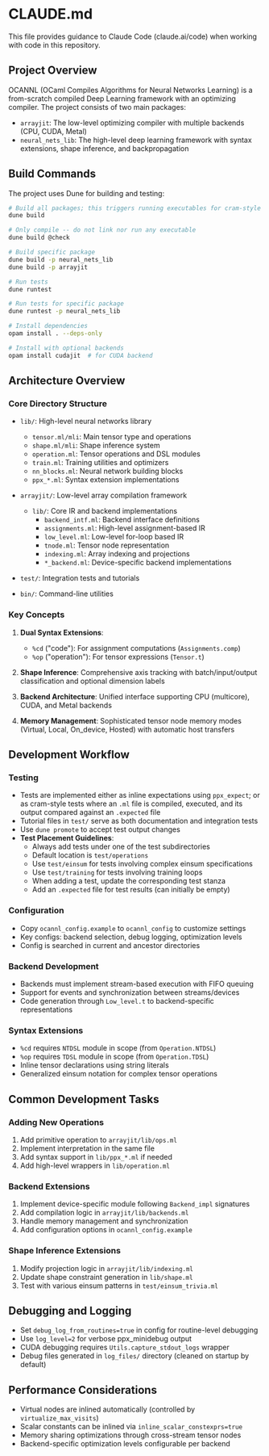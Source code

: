 # CLAUDE.md

This file provides guidance to Claude Code (claude.ai/code) when working with code in this repository.

## Project Overview

OCANNL (OCaml Compiles Algorithms for Neural Networks Learning) is a from-scratch compiled Deep Learning framework with an optimizing compiler. The project consists of two main packages:

- `arrayjit`: The low-level optimizing compiler with multiple backends (CPU, CUDA, Metal)
- `neural_nets_lib`: The high-level deep learning framework with syntax extensions, shape inference, and backpropagation

## Build Commands

The project uses Dune for building and testing:

```bash
# Build all packages; this triggers running executables for cram-style tests
dune build

# Only compile -- do not link nor run any executable
dune build @check

# Build specific package
dune build -p neural_nets_lib
dune build -p arrayjit

# Run tests
dune runtest

# Run tests for specific package
dune runtest -p neural_nets_lib

# Install dependencies
opam install . --deps-only

# Install with optional backends  
opam install cudajit  # for CUDA backend
```

## Architecture Overview

### Core Directory Structure

- `lib/`: High-level neural networks library
  - `tensor.ml/mli`: Main tensor type and operations
  - `shape.ml/mli`: Shape inference system
  - `operation.ml`: Tensor operations and DSL modules
  - `train.ml`: Training utilities and optimizers
  - `nn_blocks.ml`: Neural network building blocks
  - `ppx_*.ml`: Syntax extension implementations

- `arrayjit/`: Low-level array compilation framework
  - `lib/`: Core IR and backend implementations
    - `backend_intf.ml`: Backend interface definitions
    - `assignments.ml`: High-level assignment-based IR
    - `low_level.ml`: Low-level for-loop based IR
    - `tnode.ml`: Tensor node representation
    - `indexing.ml`: Array indexing and projections
    - `*_backend.ml`: Device-specific backend implementations

- `test/`: Integration tests and tutorials
- `bin/`: Command-line utilities

### Key Concepts

1. **Dual Syntax Extensions**:
   - `%cd` ("code"): For assignment computations (`Assignments.comp`)
   - `%op` ("operation"): For tensor expressions (`Tensor.t`)

2. **Shape Inference**: Comprehensive axis tracking with batch/input/output classification and optional dimension labels

3. **Backend Architecture**: Unified interface supporting CPU (multicore), CUDA, and Metal backends

4. **Memory Management**: Sophisticated tensor node memory modes (Virtual, Local, On_device, Hosted) with automatic host transfers

## Development Workflow

### Testing

- Tests are implemented either as inline expectations using `ppx_expect`; or as cram-style tests where an `.ml` file is compiled, executed, and its output compared against an `.expected` file
- Tutorial files in `test/` serve as both documentation and integration tests
- Use `dune promote` to accept test output changes
- **Test Placement Guidelines**:
  * Always add tests under one of the test subdirectories
  * Default location is `test/operations`
  * Use `test/einsum` for tests involving complex einsum specifications
  * Use `test/training` for tests involving training loops
  * When adding a test, update the corresponding test stanza
  * Add an `.expected` file for test results (can initially be empty)

### Configuration

- Copy `ocannl_config.example` to `ocannl_config` to customize settings
- Key configs: backend selection, debug logging, optimization levels
- Config is searched in current and ancestor directories

### Backend Development

- Backends must implement stream-based execution with FIFO queuing
- Support for events and synchronization between streams/devices  
- Code generation through `Low_level.t` to backend-specific representations

### Syntax Extensions

- `%cd` requires `NTDSL` module in scope (from `Operation.NTDSL`)
- `%op` requires `TDSL` module in scope (from `Operation.TDSL`)
- Inline tensor declarations using string literals
- Generalized einsum notation for complex tensor operations

## Common Development Tasks

### Adding New Operations

1. Add primitive operation to `arrayjit/lib/ops.ml`
2. Implement interpretation in the same file
3. Add syntax support in `lib/ppx_*.ml` if needed
4. Add high-level wrappers in `lib/operation.ml`

### Backend Extensions

1. Implement device-specific module following `Backend_impl` signatures
2. Add compilation logic in `arrayjit/lib/backends.ml`
3. Handle memory management and synchronization
4. Add configuration options in `ocannl_config.example`

### Shape Inference Extensions

1. Modify projection logic in `arrayjit/lib/indexing.ml`
2. Update shape constraint generation in `lib/shape.ml`
3. Test with various einsum patterns in `test/einsum_trivia.ml`

## Debugging and Logging

- Set `debug_log_from_routines=true` in config for routine-level debugging
- Use `log_level=2` for verbose ppx_minidebug output
- CUDA debugging requires `Utils.capture_stdout_logs` wrapper
- Debug files generated in `log_files/` directory (cleaned on startup by default)

## Performance Considerations

- Virtual nodes are inlined automatically (controlled by `virtualize_max_visits`)
- Scalar constants can be inlined via `inline_scalar_constexprs=true`
- Memory sharing optimizations through cross-stream tensor nodes
- Backend-specific optimization levels configurable per backend
